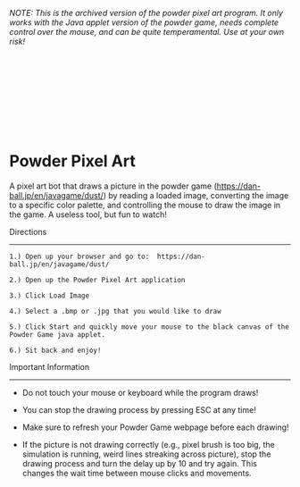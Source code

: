 
*NOTE:
This is the archived version of the powder pixel art program. It only works with the Java applet version of the powder game, needs complete control over the mouse, and can be quite temperamental. Use at your own risk!*

<br />
<br />
<br />
<br />
<br />
<br />
<br />
<br />

Powder Pixel Art
==============

A pixel art bot that draws a picture in the powder game (https://dan-ball.jp/en/javagame/dust/) by reading a loaded image, converting the image to a specific color palette, and controlling the mouse to draw the image in the game. A useless tool, but fun to watch!

Directions
__________________________________________________________________________

	1.) Open up your browser and go to:  https://dan-ball.jp/en/javagame/dust/
	
	2.) Open up the Powder Pixel Art application
	
	3.) Click Load Image
	
	4.) Select a .bmp or .jpg that you would like to draw
	
	5.) Click Start and quickly move your mouse to the black canvas of the Powder Game java applet.
	
	6.) Sit back and enjoy!



Important Information
__________________________________________________________________________

 - Do not touch your mouse or keyboard while the program draws!

 - You can stop the drawing process by pressing ESC at any time!
  
 - Make sure to refresh your Powder Game webpage before each drawing!

 - If the picture is not drawing correctly (e.g., pixel brush is too big, the simulation is running, weird lines
 streaking across picture), stop the drawing process and turn the delay up by 10 and try again. This changes the wait
 time between mouse clicks and movements.
